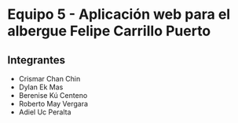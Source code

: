 # Equipo 5 - Aplicación web para el albergue Felipe Carrillo Puerto

## Integrantes
- Crismar Chan Chin
- Dylan Ek Mas
- Berenise Kú Centeno
- Roberto May Vergara
- Adiel Uc Peralta
